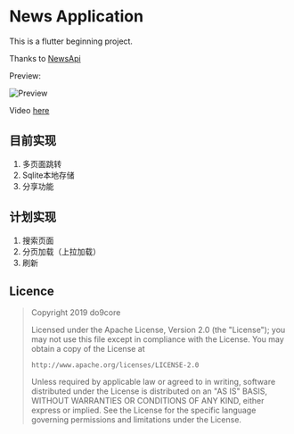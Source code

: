 # News Application

This is a flutter beginning project.

Thanks to [NewsApi](https://newsapi.org)

Preview:

![Preview](https://files.catbox.moe/fqb2ov.webp)

Video [here](https://files.catbox.moe/r4jbk3.mp4)

## 目前实现

1. 多页面跳转
2. Sqlite本地存储
3. 分享功能

## 计划实现

1. 搜索页面
2. 分页加载（上拉加载）
3. 刷新

## Licence

> Copyright 2019 do9core
> 
> Licensed under the Apache License, Version 2.0 (the "License");
you may not use this file except in compliance with the License.
You may obtain a copy of the License at
>
>     http://www.apache.org/licenses/LICENSE-2.0
>
> Unless required by applicable law or agreed to in writing, software
distributed under the License is distributed on an "AS IS" BASIS,
WITHOUT WARRANTIES OR CONDITIONS OF ANY KIND, either express or implied.
See the License for the specific language governing permissions and
limitations under the License.
